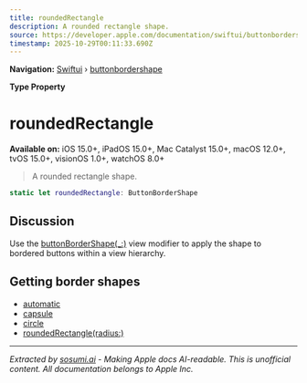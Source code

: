 ```yaml
---
title: roundedRectangle
description: A rounded rectangle shape.
source: https://developer.apple.com/documentation/swiftui/buttonbordershape/roundedrectangle
timestamp: 2025-10-29T00:11:33.690Z
---
```


**Navigation:** [Swiftui](/documentation/swiftui) › [buttonbordershape](/documentation/swiftui/buttonbordershape)

**Type Property**

# roundedRectangle

**Available on:** iOS 15.0+, iPadOS 15.0+, Mac Catalyst 15.0+, macOS 12.0+, tvOS 15.0+, visionOS 1.0+, watchOS 8.0+

> A rounded rectangle shape.

```swift
static let roundedRectangle: ButtonBorderShape
```

## Discussion

Use the [buttonBorderShape(_:)](/documentation/swiftui/view/buttonbordershape(_:)) view modifier to apply the shape to bordered buttons within a view hierarchy.

## Getting border shapes

- [automatic](/documentation/swiftui/buttonbordershape/automatic)
- [capsule](/documentation/swiftui/buttonbordershape/capsule)
- [circle](/documentation/swiftui/buttonbordershape/circle)
- [roundedRectangle(radius:)](/documentation/swiftui/buttonbordershape/roundedrectangle(radius:))

---

*Extracted by [sosumi.ai](https://sosumi.ai) - Making Apple docs AI-readable.*
*This is unofficial content. All documentation belongs to Apple Inc.*
